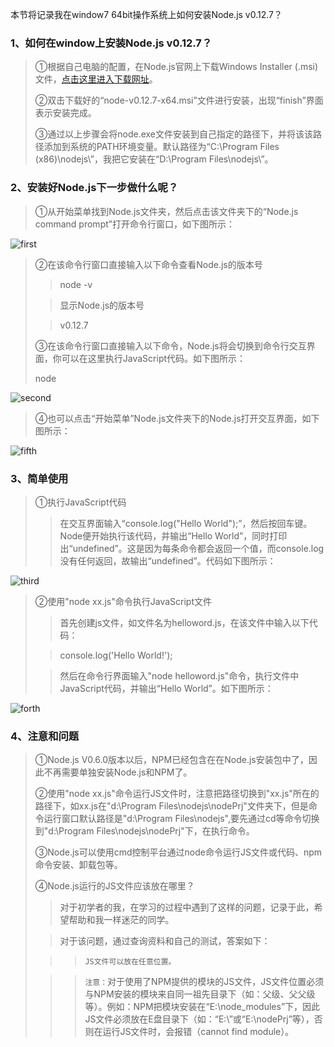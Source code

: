 本节将记录我在window7 64bit操作系统上如何安装Node.js v0.12.7？

### 1、如何在window上安装Node.js v0.12.7？ 
> ①根据自己电脑的配置，在Node.js官网上下载Windows Installer (.msi)文件，[点击这里进入下载网址](https://nodejs.org/en/download/)。
>
> ②双击下载好的“node-v0.12.7-x64.msi”文件进行安装，出现“finish”界面表示安装完成。
>
> ③通过以上步骤会将node.exe文件安装到自己指定的路径下，并将该该路径添加到系统的PATH环境变量。默认路径为“C:\Program Files (x86)\nodejs\”，我把它安装在“D:\Program Files\nodejs\”。

### 2、安装好Node.js下一步做什么呢？
> ①从开始菜单找到Node.js文件夹，然后点击该文件夹下的“Node.js command prompt”打开命令行窗口，如下图所示：
>
![first](https://github.com/xiaomaer/learn_Node.js/blob/master/lesson2/1.png)
>
> ②在该命令行窗口直接输入以下命令查看Node.js的版本号
>
> > node -v
>
> > 显示Node.js的版本号 
>
> > v0.12.7
>
> ③在该命令行窗口直接输入以下命令，Node.js将会切换到命令行交互界面，你可以在这里执行JavaScript代码。如下图所示：
>
> node
> 
![second](https://github.com/xiaomaer/learn_Node.js/blob/master/lesson2/2.png)  
>
> ④也可以点击“开始菜单”Node.js文件夹下的Node.js打开交互界面，如下图所示： 
>
![fifth](https://github.com/xiaomaer/learn_Node.js/blob/master/lesson2/3.png) 

### 3、简单使用
> ①执行JavaScript代码
>
> > 在交互界面输入“console.log("Hello World");”，然后按回车键。Node便开始执行该代码，并输出“Hello World”，同时打印出“undefined”。这是因为每条命令都会返回一个值，而console.log没有任何返回，故输出“undefined”。代码如下图所示： 
>
![third](https://github.com/xiaomaer/learn_Node.js/blob/master/lesson2/eg1.png)
>
> ②使用"node xx.js"命令执行JavaScript文件 
>
> > 首先创建js文件，如文件名为helloword.js，在该文件中输入以下代码： 
>
> > console.log('Hello World!');
>
> > 然后在命令行界面输入"node helloword.js"命令，执行文件中JavaScript代码，并输出“Hello World”。如下图所示： 
>
![forth](https://github.com/xiaomaer/learn_Node.js/blob/master/lesson2/eg2.png)
### 4、注意和问题
> ①Node.js V0.6.0版本以后，NPM已经包含在在Node.js安装包中了，因此不再需要单独安装Node.js和NPM了。
>
> ②使用"node xx.js"命令运行JS文件时，注意把路径切换到"xx.js"所在的路径下，如xx.js在"d:\Program Files\nodejs\nodePrj\"文件夹下，但是命令运行窗口默认路径是"d:\Program Files\nodejs",要先通过cd等命令切换到"d:\Program Files\nodejs\nodePrj\"下，在执行命令。
>
> ③Node.js可以使用cmd控制平台通过node命令运行JS文件或代码、npm命令安装、卸载包等。
>
> ④Node.js运行的JS文件应该放在哪里？  
>
> > 对于初学者的我，在学习的过程中遇到了这样的问题，记录于此，希望帮助和我一样迷茫的同学。 
>
> > 对于该问题，通过查询资料和自己的测试，答案如下：
>
> > > `JS文件可以放在任意位置。`
>
> > > `注意：`对于使用了NPM提供的模块的JS文件，JS文件位置必须与NPM安装的模块来自同一祖先目录下（如：父级、父父级等）。例如：NPM把模块安装在“E:\node_modules”下，因此JS文件必须放在E盘目录下（如：“E:\”或“E:\nodePrj”等），否则在运行JS文件时，会报错（cannot find module）。
